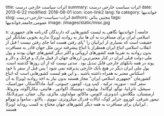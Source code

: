 title: اثرات سیاست خارجی درست
summary: اثرات سیاست خارجی درست
date: 2013-6-22
modified: 2018-08-01
icon:  icon-link2
lang: fa
category: خواندنیها
slug: اثرات-سیاست-خارجی-درست
authors: مجتبی بنائی
tags: عمومی,جامعه,خواندنیها
image: /images/static/misc.jpg

s: جامعه | خواندنیها    نگاهی به لیست کشورهایی که دارندگان گذرنامه های جمهوری اسلامی ایران برای مسافرت به آن ها نیاز به روادید (ویزا) ندارند بخوبی نمایانگر این حقیقت است که بسیاری از ایرانیان را "پای رفتن هست اما جای رفتن نیست !    قبل از انقلاب اسلامی اتباع ایران همطراز با اتباع پیشرفته ترین ملل جهان قادر به مسافرت بدون روادید به تقریبا همه کشورهای اروپائی و اکثر دیگر کشورهای جهان بودند و پول ملی دولت قبلی ایران در کنار معتبرترین ارزهای جهان از قبیل مارک و فرانک و دلار و پوند در همه بانکهای خارجی قابل تبدیل بود .  مدتی نیست که از آن روزها گذشته است. پول ملی ایران دیگر در هیچ بانک خارجی پذیرفته نمی شود ! پس قبل از سفر با خود اسکناس معتبر به همراه داشته باشید .    و این هم لیست کشورهایی است که اتباع کشورمان "جمهوری اسلامی ایران" مجاز هستند بدون نیاز به اخذ روادید (ویزا) به آن سفر کنند :    سوریه، ترکیه ، کيپ ورد، کومور، جيبوتی، کنيا، ماداگاسکار، موزامبيک، سيشل، تانزانيا، توگو، اوگاندا، بوليوی، دومينيکا، اکوادور ، هائيتی، نيکاراگوئه، ونزوئلا، ارمنستان، بنگلادش، اندونزی، لائوس، ماکائو، مولداوی، مالزی، نپال، عمان، سری‌لانکا، تيمور شرقی، کوزوو، جزاير کوک، ايالات فدرال ميکرونزی، نيووی ، پالائو ، ساموآ و تووالو .  ایرانیان برای مسافرت به همه دیگر کشورهای جهان محتاج به کسب روداید (ویزا) هستند